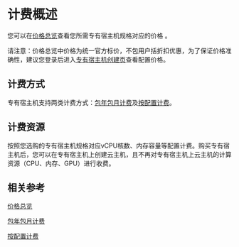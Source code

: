# 计费概述

您可以在[价格总览](Price-Overview.md)查看您所需专有宿主机规格对应的价格 。

请注意：价格总览中价格为统一官方标价，不包用户括折扣优惠，为了保证价格准确性，建议您登录后进入[专有宿主机创建页](https://cns-console.jdcloud.com/host/dedicatedHost/create)查看配置价格。

## 计费方式
专有宿主机支持两类计费方式：[包年包月计费](http://docs.jdcloud.com/cn/billing/subscription)及[按配置计费](http://docs.jdcloud.com/cn/billing/pay-as-you-go)。

## 计费资源

按照您选购的专有宿主机规格对应vCPU核数、内存容量等配置计费。购买专有宿主机后，您可以在专有宿主机上创建云主机，且不再对专有宿主机上云主机的计算资源（CPU、内存、GPU）进行收费。

## 相关参考

[价格总览](Price-Overview.md)

[包年包月计费](http://docs.jdcloud.com/cn/billing/subscription)

[按配置计费](http://docs.jdcloud.com/cn/billing/pay-as-you-go)





 
